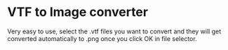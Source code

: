 # VTF to Image converter

Very easy to use, select the .vtf files you want to convert and they will get converted automatically to .png once you click OK in file selector.
